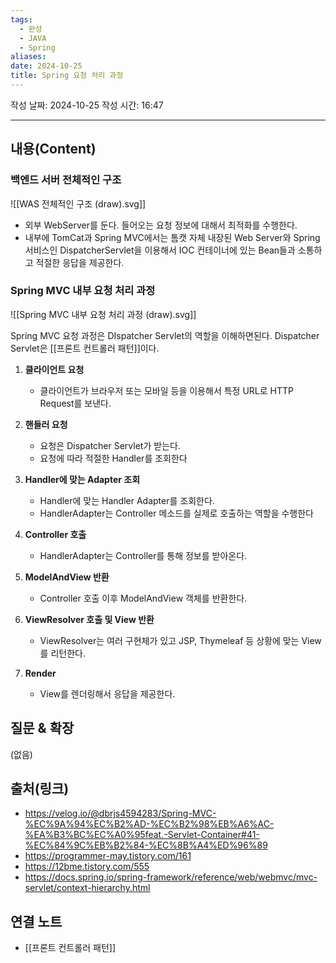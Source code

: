 ```yaml
---
tags:
  - 완성
  - JAVA
  - Spring
aliases: 
date: 2024-10-25
title: Spring 요청 처리 과정
---
```

작성 날짜: 2024-10-25
작성 시간: 16:47


----
## 내용(Content)

### 백엔드 서버 전체적인 구조

![[WAS 전체적인 구조 (draw).svg]]

- 외부 WebServer를 둔다. 들어오는 요청 정보에 대해서 최적화를 수행한다.
- 내부에 TomCat과 Spring MVC에서는 톰캣 자체 내장된 Web Server와 Spring 서비스인 DispatcherServlet을 이용해서 IOC 컨테이너에 있는 Bean들과 소통하고 적절한 응답을 제공한다.

### Spring MVC 내부 요청 처리 과정

![[Spring MVC 내부 요청 처리 과정 (draw).svg]]

Spring MVC 요청 과정은 DIspatcher Servlet의 역할을 이해하면된다. Dispatcher Servlet은 [[프론트 컨트롤러 패턴]]이다.

1. **클라이언트 요청**
	- 클라이언트가 브라우저 또는 모바일 등을 이용해서 특정 URL로 HTTP Request를 보낸다.

2. **핸들러 요청**
	- 요청은 Dispatcher Servlet가 받는다.
	- 요청에 따라 적절한 Handler를 조회한다

3. **Handler에 맞는 Adapter 조회**
	- Handler에 맞는 Handler Adapter를 조회한다.
	- HandlerAdapter는 Controller 메소드를 실제로 호출하는 역할을 수행한다

4. **Controller 호출**
	- HandlerAdapter는 Controller를 통해 정보를 받아온다.


5. **ModelAndView 반환**
	- Controller 호출 이후 ModelAndView 객체를 반환한다.

6. **ViewResolver 호출 및 View 반환**
	- ViewResolver는 여러 구현체가 있고 JSP, Thymeleaf 등 상황에 맞는 View를 리턴한다.

7. **Render**
	- View를 렌더링해서 응답을 제공한다.


## 질문 & 확장

(없음)

## 출처(링크)

- https://velog.io/@dbrjs4594283/Spring-MVC-%EC%9A%94%EC%B2%AD-%EC%B2%98%EB%A6%AC-%EA%B3%BC%EC%A0%95feat.-Servlet-Container#41-%EC%84%9C%EB%B2%84-%EC%8B%A4%ED%96%89
- https://programmer-may.tistory.com/161
- https://12bme.tistory.com/555
- https://docs.spring.io/spring-framework/reference/web/webmvc/mvc-servlet/context-hierarchy.html

## 연결 노트

- [[프론트 컨트롤러 패턴]]







